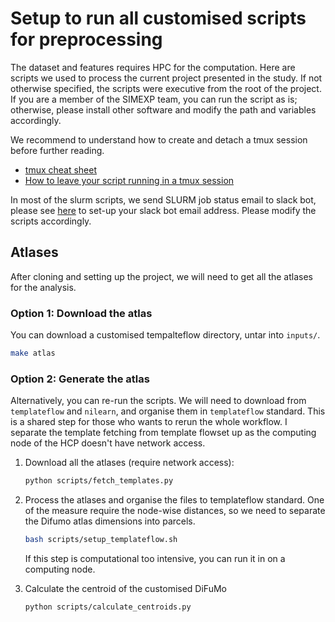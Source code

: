 # Setup to run all customised scripts for preprocessing 

The dataset and features requires HPC for the computation. 
Here are scripts we used to process the current project presented in the study.
If not otherwise specified, the scripts were executive from the root of the project.
If you are a member of the SIMEXP team, you can run the script as is;
otherwise, please install other software and modify the path and variables accordingly. 

We recommend to understand how to create and detach a tmux session before further reading.

- [tmux cheat sheet](https://tmuxcheatsheet.com/)
- [How to leave your script running in a tmux session](https://stackoverflow.com/questions/25331471/tmux-detach-while-running-script)

In most of the slurm scripts, we send SLURM job status email to slack bot, 
please see 
[here](https://simexp-documentation.readthedocs.io/en/latest/alliance_canada/hpc.html?highlight=slack#slurm-notifications-on-slack) 
to set-up your slack bot email address. 
Please modify the scripts accordingly.

## Atlases

After cloning and setting up the project, we will need to get all the atlases for the analysis.


### Option 1: Download the atlas

You can download a customised tempalteflow directory, untar into `inputs/`.

```bash
make atlas
```

### Option 2: Generate the atlas

Alternatively, you can re-run the scripts.
We will need to download from `templateflow` and `nilearn`, and organise them in `templateflow` standard.
This is a shared step for those who wants to rerun the whole workflow.
I separate the template fetching from template flowset up as the computing node of the HCP doesn't have network access.

1. Download all the atlases (require network access):

    ```bash
    python scripts/fetch_templates.py
    ```

2. Process the atlases and organise the files to templateflow standard.
    One of the measure require the node-wise distances, so we need to separate the Difumo atlas dimensions into parcels.

    ```bash
    bash scripts/setup_templateflow.sh
    ```
    If this step is computational too intensive, you can run it in on a computing node.

3. Calculate the centroid of the customised DiFuMo

    ```bash
    python scripts/calculate_centroids.py
    ```
